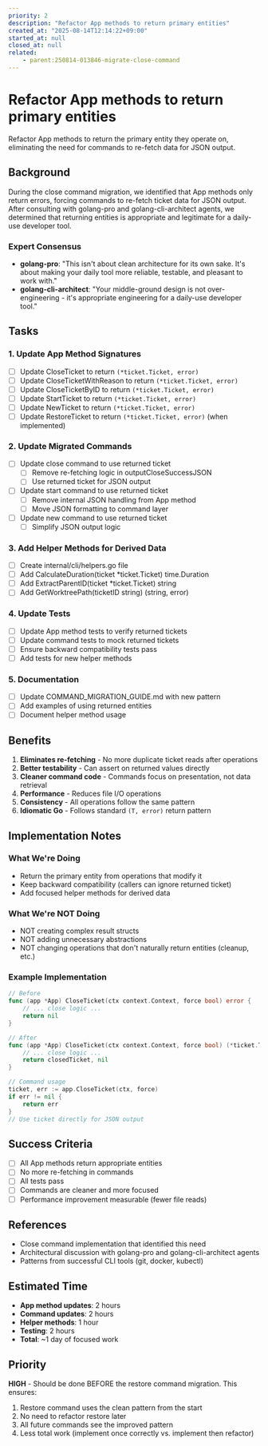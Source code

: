 ```yaml
---
priority: 2
description: "Refactor App methods to return primary entities"
created_at: "2025-08-14T12:14:22+09:00"
started_at: null
closed_at: null
related:
    - parent:250814-013846-migrate-close-command
---
```


# Refactor App methods to return primary entities

Refactor App methods to return the primary entity they operate on, eliminating the need for commands to re-fetch data for JSON output.

## Background

During the close command migration, we identified that App methods only return errors, forcing commands to re-fetch ticket data for JSON output. After consulting with golang-pro and golang-cli-architect agents, we determined that returning entities is appropriate and legitimate for a daily-use developer tool.

### Expert Consensus
- **golang-pro**: "This isn't about clean architecture for its own sake. It's about making your daily tool more reliable, testable, and pleasant to work with."
- **golang-cli-architect**: "Your middle-ground design is not over-engineering - it's appropriate engineering for a daily-use developer tool."

## Tasks

### 1. Update App Method Signatures
- [ ] Update CloseTicket to return `(*ticket.Ticket, error)`
- [ ] Update CloseTicketWithReason to return `(*ticket.Ticket, error)`
- [ ] Update CloseTicketByID to return `(*ticket.Ticket, error)`
- [ ] Update StartTicket to return `(*ticket.Ticket, error)`
- [ ] Update NewTicket to return `(*ticket.Ticket, error)`
- [ ] Update RestoreTicket to return `(*ticket.Ticket, error)` (when implemented)

### 2. Update Migrated Commands
- [ ] Update close command to use returned ticket
  - [ ] Remove re-fetching logic in outputCloseSuccessJSON
  - [ ] Use returned ticket for JSON output
- [ ] Update start command to use returned ticket
  - [ ] Remove internal JSON handling from App method
  - [ ] Move JSON formatting to command layer
- [ ] Update new command to use returned ticket
  - [ ] Simplify JSON output logic

### 3. Add Helper Methods for Derived Data
- [ ] Create internal/cli/helpers.go file
- [ ] Add CalculateDuration(ticket *ticket.Ticket) time.Duration
- [ ] Add ExtractParentID(ticket *ticket.Ticket) string
- [ ] Add GetWorktreePath(ticketID string) (string, error)

### 4. Update Tests
- [ ] Update App method tests to verify returned tickets
- [ ] Update command tests to mock returned tickets
- [ ] Ensure backward compatibility tests pass
- [ ] Add tests for new helper methods

### 5. Documentation
- [ ] Update COMMAND_MIGRATION_GUIDE.md with new pattern
- [ ] Add examples of using returned entities
- [ ] Document helper method usage

## Benefits

1. **Eliminates re-fetching** - No more duplicate ticket reads after operations
2. **Better testability** - Can assert on returned values directly
3. **Cleaner command code** - Commands focus on presentation, not data retrieval
4. **Performance** - Reduces file I/O operations
5. **Consistency** - All operations follow the same pattern
6. **Idiomatic Go** - Follows standard `(T, error)` return pattern

## Implementation Notes

### What We're Doing
- Return the primary entity from operations that modify it
- Keep backward compatibility (callers can ignore returned ticket)
- Add focused helper methods for derived data

### What We're NOT Doing
- NOT creating complex result structs
- NOT adding unnecessary abstractions
- NOT changing operations that don't naturally return entities (cleanup, etc.)

### Example Implementation
```go
// Before
func (app *App) CloseTicket(ctx context.Context, force bool) error {
    // ... close logic ...
    return nil
}

// After
func (app *App) CloseTicket(ctx context.Context, force bool) (*ticket.Ticket, error) {
    // ... close logic ...
    return closedTicket, nil
}

// Command usage
ticket, err := app.CloseTicket(ctx, force)
if err != nil {
    return err
}
// Use ticket directly for JSON output
```

## Success Criteria

- [ ] All App methods return appropriate entities
- [ ] No more re-fetching in commands
- [ ] All tests pass
- [ ] Commands are cleaner and more focused
- [ ] Performance improvement measurable (fewer file reads)

## References

- Close command implementation that identified this need
- Architectural discussion with golang-pro and golang-cli-architect agents
- Patterns from successful CLI tools (git, docker, kubectl)

## Estimated Time

- **App method updates**: 2 hours
- **Command updates**: 2 hours
- **Helper methods**: 1 hour
- **Testing**: 2 hours
- **Total**: ~1 day of focused work

## Priority

**HIGH** - Should be done BEFORE the restore command migration. This ensures:
1. Restore command uses the clean pattern from the start
2. No need to refactor restore later
3. All future commands see the improved pattern
4. Less total work (implement once correctly vs. implement then refactor)